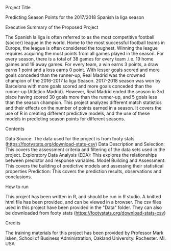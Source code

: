 Project Title

Predicting Season Points for the 2017/2018 Spanish la liga season

Executive Summary of the Proposed Project

The Spanish la liga is often referred to as the most competitive football (soccer) league in the world. Home to the most successful football teams in Europe, the league is often considered the toughest. Winning the league requires acquiring the most points from all games played in the season. For every season, there is a total of 38 games for every team .i.e. 19 home games and 19 away games. For every team, a win earns 3 points, a draw earns 1 point and a loss earns 0 point.
With lesser goals scored and more goals conceded than the runner-up, Real Madrid was the crowned champion of the 2016-2017 la liga Season. 2017-2018 season was won by Barcelona with more goals scored and more goals conceded than the runner-up (Atletico Madrid). However, Real Madrid ended the season in 3rd place having scored 30 goals more than the runner-up, and 5 goals less than the season champion.
This project analyzes different match statistics and their effects on the number of points earned in a season. It covers the use of R in creating different predictive models, and the use of these models in predicting season points for different seasons.

Contents

Data Source: The data used for the project is from footy stats (https://footystats.org/download-stats-csv)
Data Description and Selection: This covers the assessment criteria and filtering of the data sets used in the project.
Exploratory Data Analysis (EDA): This explores the relationships between predictor and response variables.
Model Building and Assessment: This covers the building of predictive models and assessing their statistical properties
Prediction: This covers the prediction results, observations and conclusions.

How to run

This project has been written in R, and should be run in R studio. A knitted html file has been provided, and can be viewed in a browser. The csv files used in this project have been provided in the "Data" folder. They can also be downloaded from footy stats (https://footystats.org/download-stats-csv)

Credits

The training materials for this project has been provided by Professor Mark Isken, School of Business Administration, Oakland University. Rochester. MI. USA
